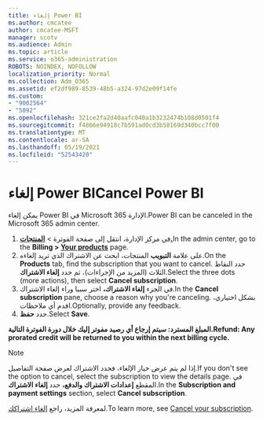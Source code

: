 ```yaml
---
title: إلغاء Power BI
ms.author: cmcatee
author: cmcatee-MSFT
manager: scotv
ms.audience: Admin
ms.topic: article
ms.service: o365-administration
ROBOTS: NOINDEX, NOFOLLOW
localization_priority: Normal
ms.collection: Adm_O365
ms.assetid: ef2df989-8539-48b5-a324-97d2e09f14fe
ms.custom:
- "9002564"
- "5092"
ms.openlocfilehash: 321ce2fa2d40aafc040a1b3232474b108d0501f4
ms.sourcegitcommit: f4866e94918c7b591ad0cd3b58169d340bcc7f00
ms.translationtype: MT
ms.contentlocale: ar-SA
ms.lasthandoff: 05/19/2021
ms.locfileid: "52543420"
---
```

# <a name="cancel-power-bi"></a><span data-ttu-id="67b7b-102">إلغاء Power BI</span><span class="sxs-lookup"><span data-stu-id="67b7b-102">Cancel Power BI</span></span>

<span data-ttu-id="67b7b-103">يمكن إلغاء Power BI في Microsoft 365 الإدارة.</span><span class="sxs-lookup"><span data-stu-id="67b7b-103">Power BI can be canceled in the Microsoft 365 admin center.</span></span>

1. <span data-ttu-id="67b7b-104">في مركز الإدارة، انتقل إلى صفحة الفوترة > **[المنتجات.](https://go.microsoft.com/fwlink/p/?linkid=842054)**</span><span class="sxs-lookup"><span data-stu-id="67b7b-104">In the admin center, go to the **Billing > [Your products](https://go.microsoft.com/fwlink/p/?linkid=842054)** page.</span></span>
2. <span data-ttu-id="67b7b-105">على علامة **التبويب** المنتجات، ابحث عن الاشتراك الذي تريد إلغاءه.</span><span class="sxs-lookup"><span data-stu-id="67b7b-105">On the **Products** tab, find the subscription that you want to cancel.</span></span> <span data-ttu-id="67b7b-106">حدد النقاط الثلاث (المزيد من الإجراءات)، ثم حدد **إلغاء الاشتراك**.</span><span class="sxs-lookup"><span data-stu-id="67b7b-106">Select the three dots (more actions), then select **Cancel subscription**.</span></span>
3. <span data-ttu-id="67b7b-107">في الجزء **إلغاء الاشتراك،** اختر سببا وراء إلغاء الاشتراك.</span><span class="sxs-lookup"><span data-stu-id="67b7b-107">In the **Cancel subscription** pane, choose a reason why you're canceling.</span></span> <span data-ttu-id="67b7b-108">بشكل اختياري، اقدم أي ملاحظات.</span><span class="sxs-lookup"><span data-stu-id="67b7b-108">Optionally, provide any feedback.</span></span>
4. <span data-ttu-id="67b7b-109">حدد **حفظ**.</span><span class="sxs-lookup"><span data-stu-id="67b7b-109">Select **Save**.</span></span>

<span data-ttu-id="67b7b-110">**المبلغ المسترد: سيتم إرجاع أي رصيد مفوتر إليك خلال دورة الفوترة التالية.**</span><span class="sxs-lookup"><span data-stu-id="67b7b-110">**Refund: Any prorated credit will be returned to you within the next billing cycle.**</span></span>

> [!NOTE]
> <span data-ttu-id="67b7b-111">إذا لم يتم عرض خيار الإلغاء، فحدد الاشتراك لعرض صفحة التفاصيل.</span><span class="sxs-lookup"><span data-stu-id="67b7b-111">If you don't see the option to cancel, select the subscription to view the details page.</span></span> <span data-ttu-id="67b7b-112">في المقطع **إعدادات الاشتراك والدفع،** حدد **إلغاء الاشتراك**.</span><span class="sxs-lookup"><span data-stu-id="67b7b-112">In the **Subscription and payment settings** section, select **Cancel subscription**.</span></span>

<span data-ttu-id="67b7b-113">لمعرفة المزيد، راجع [إلغاء اشتراكك](/microsoft-365/commerce/subscriptions/cancel-your-subscription).</span><span class="sxs-lookup"><span data-stu-id="67b7b-113">To learn more, see [Cancel your subscription](/microsoft-365/commerce/subscriptions/cancel-your-subscription).</span></span>